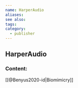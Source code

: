 ```yaml
---
name: HarperAudio
aliases:
see also:
tags:
category:
  - publisher
---
```


## HarperAudio

### Content:
[[@Benyus2020-id|Biomimicry]]